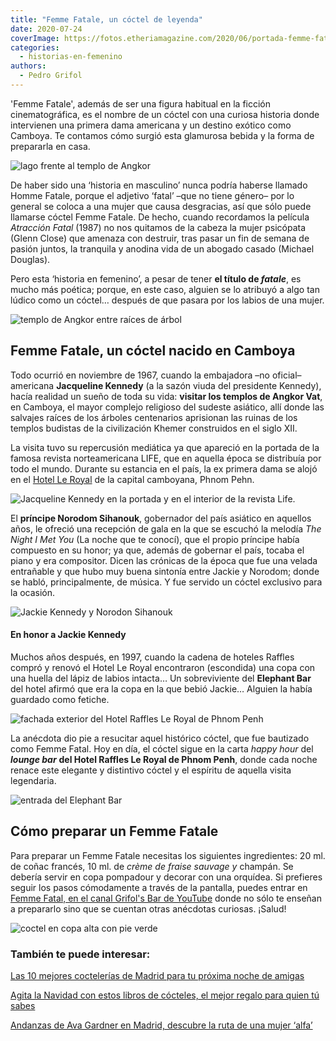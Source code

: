 ```yaml
---
title: "Femme Fatale, un cóctel de leyenda"
date: 2020-07-24
coverImage: https://fotos.etheriamagazine.com/2020/06/portada-femme-fatale-coctel.jpg
categories: 
  - historias-en-femenino
authors: 
  - Pedro Grifol
---
```


'Femme Fatale', además de ser una figura habitual en la ficción cinematográfica, es el nombre de un cóctel con una curiosa historia donde intervienen una primera dama americana y un destino exótico como Camboya. Te contamos cómo surgió esta glamurosa bebida y la forma de prepararla en casa.

![lago frente al templo de Angkor](https://fotos.etheriamagazine.com/2020/06/Templos-de-Angkor-Vat-camboya.jpg "Templos de Angkor Vat, en Camboya.")

De haber sido una ‘historia en masculino’ nunca podría haberse llamado Homme Fatale, 
porque el adjetivo ‘fatal’ –que no tiene género– por lo general se coloca a una mujer 
que causa desgracias, así que sólo puede llamarse cóctel Femme Fatale. De hecho, cuando 
recordamos la película _Atracción Fatal_ (1987) no nos quitamos de la cabeza la mujer 
psicópata (Glenn Close) que amenaza con destruir, tras pasar un fin de semana de pasión 
juntos, la tranquila y anodina vida de un abogado casado (Michael Douglas). 

Pero esta ‘historia en femenino’, a pesar de tener **el título de _fatale_**, es mucho 
más poética; porque, en este caso, alguien se lo atribuyó a algo tan lúdico como un 
cóctel… después de que pasara por los labios de una mujer. 

![templo de Angkor entre raíces de árbol](https://fotos.etheriamagazine.com/2020/06/Camboya-Templo-en-Angkor-Vat.jpg "Los árboles invaden los templos de Angkor Vat. © P. Grifol")

## Femme Fatale, un cóctel nacido en Camboya

Todo ocurrió en noviembre de 1967, cuando la embajadora –no oficial– americana 
**Jacqueline Kennedy** (a la sazón viuda del presidente Kennedy), hacía realidad un 
sueño de toda su vida: **visitar los templos de Angkor Vat**, en Camboya, el mayor 
complejo religioso del sudeste asiático, allí donde las salvajes raíces de los árboles 
centenarios aprisionan las ruinas de los templos budistas de la civilización Khemer 
construidos en el siglo XII. 

La visita tuvo su repercusión mediática ya que apareció en la portada de la famosa 
revista norteamericana LIFE, que en aquella época se distribuía por todo el mundo. 
Durante su estancia en el país, la ex primera dama se alojó en el [Hotel Le 
Royal](http://www.raffles.com/phnom-penh/) de la capital camboyana, Phnom Pehn. 

![Jacqueline Kennedy en la portada y en el interior de la revista Life.](https://fotos.etheriamagazine.com/2020/06/revista-life-femme-fatale.jpg "Jacqueline Kennedy en la portada y en el interior de la revista Life.")

El **príncipe Norodom Sihanouk**, gobernador del país asiático en aquellos años, le 
ofreció una recepción de gala en la que se escuchó la melodía _The Night I Met You_ (La 
noche que te conocí), que el propio príncipe había compuesto en su honor; ya que, además 
de gobernar el país, tocaba el piano y era compositor. Dicen las crónicas de la época 
que fue una velada entrañable y que hubo muy buena sintonía entre Jackie y Norodom; 
donde se habló, principalmente, de música. Y fue servido un cóctel exclusivo para la 
ocasión. 

![Jackie Kennedy y Norodon Sihanouk](https://fotos.etheriamagazine.com/2020/06/jackie-Kennedy-y-Norodon-Sihanouk.jpg "Jackie Kennedy y Norodon Sihanouk.")

#### En honor a Jackie Kennedy

Muchos años después, en 1997, cuando la cadena de hoteles Raffles compró y renovó el 
Hotel Le Royal encontraron (escondida) una copa con una huella del lápiz de labios 
intacta… Un sobreviviente del **Elephant Bar** del hotel afirmó que era la copa en la 
que bebió Jackie… Alguien la había guardado como fetiche. 

![fachada exterior del Hotel Raffles Le Royal de Phnom Penh](https://fotos.etheriamagazine.com/2020/06/Hotel-raffles-le-royal-Phnom-Penh.jpg "Hotel Raffles Le Royal de Phnom Penh. © Pedro Grifol")

La anécdota dio pie a resucitar aquel histórico cóctel, que fue bautizado como Femme 
Fatal. Hoy en día, el cóctel sigue en la carta _happy hour_ del _**lounge bar**_ **del 
Hotel Raffles Le Royal de Phnom Penh**, donde cada noche renace este elegante y 
distintivo cóctel y el espíritu de aquella visita legendaria. 

![entrada del Elephant Bar](https://fotos.etheriamagazine.com/2020/06/Elephant-Bar-hotel-raffles-Phnom-Penh.jpg "Elephant Bar del hotel Raffles Le Royal de Phnom Penh. © P. Grifol")

## Cómo preparar un Femme Fatale

Para preparar un Femme Fatale necesitas los siguientes ingredientes: 20 ml. de coñac 
francés, 10 ml. de _crème de fraise sauvage y_ champán. Se debería servir en copa 
pompadour y decorar con una orquídea. Si prefieres seguir los pasos cómodamente a través 
de la pantalla, puedes entrar en [Femme Fatal, en el canal Grifol's Bar de 
YouTube](https://www.youtube.com/watch?v=Q8L2EtJ7oNY&t=294s) donde no sólo te enseñan a 
prepararlo sino que se cuentan otras anécdotas curiosas. ¡Salud! 

![coctel en copa alta con pie verde](https://fotos.etheriamagazine.com/2020/06/coctel-Femme-Fatale.jpg "Cóctel Femme Fatale. © Pedro Grifol")

### También te puede interesar:

[Las 10 mejores coctelerías de Madrid para tu próxima noche de 
amigas](https://etheriamagazine.com/2019/10/22/10-mejores-coctelerias-de-madrid-salir-con-amigas/) 

[Agita la Navidad con estos libros de cócteles, el mejor regalo para quien tú 
sabes](https://etheriamagazine.com/2020/11/23/libros-de-cocteleria-un-gran-regalo-navidad/) 

[Andanzas de Ava Gardner en Madrid, descubre la ruta de una mujer 
‘alfa’](https://etheriamagazine.com/2022/01/12/ruta-ava-gardner-en-madrid/)
